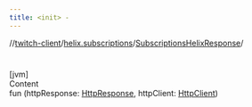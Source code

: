 ```yaml
---
title: <init> -
---
```

//[twitch-client](../../index.md)/[helix.subscriptions](../index.md)/[SubscriptionsHelixResponse](index.md)/[<init>](-init-.md)



# <init>  
[jvm]  
Content  
fun [<init>](-init-.md)(httpResponse: [HttpResponse](), httpClient: [HttpClient]())  



